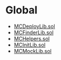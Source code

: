 # Global

<!-- START_INDEX -->
- [MCDeployLib.sol](./MCDeployLib.sol/index.md)
- [MCFinderLib.sol](./MCFinderLib.sol/index.md)
- [MCHelpers.sol](./MCHelpers.sol/index.md)
- [MCInitLib.sol](./MCInitLib.sol/index.md)
- [MCMockLib.sol](./MCMockLib.sol/index.md)
<!-- END_INDEX -->
